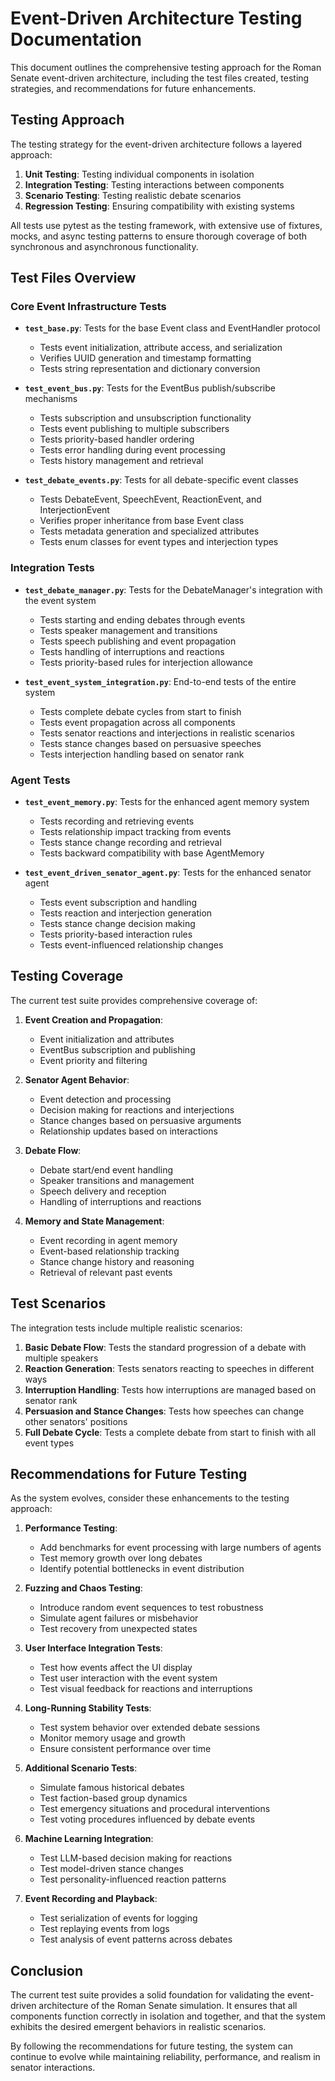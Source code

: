 # Event-Driven Architecture Testing Documentation

This document outlines the comprehensive testing approach for the Roman Senate event-driven architecture, including the test files created, testing strategies, and recommendations for future enhancements.

## Testing Approach

The testing strategy for the event-driven architecture follows a layered approach:

1. **Unit Testing**: Testing individual components in isolation
2. **Integration Testing**: Testing interactions between components
3. **Scenario Testing**: Testing realistic debate scenarios
4. **Regression Testing**: Ensuring compatibility with existing systems

All tests use pytest as the testing framework, with extensive use of fixtures, mocks, and async testing patterns to ensure thorough coverage of both synchronous and asynchronous functionality.

## Test Files Overview

### Core Event Infrastructure Tests

- **`test_base.py`**: Tests for the base Event class and EventHandler protocol
  - Tests event initialization, attribute access, and serialization
  - Verifies UUID generation and timestamp formatting
  - Tests string representation and dictionary conversion

- **`test_event_bus.py`**: Tests for the EventBus publish/subscribe mechanisms
  - Tests subscription and unsubscription functionality
  - Tests event publishing to multiple subscribers
  - Tests priority-based handler ordering
  - Tests error handling during event processing
  - Tests history management and retrieval

- **`test_debate_events.py`**: Tests for all debate-specific event classes
  - Tests DebateEvent, SpeechEvent, ReactionEvent, and InterjectionEvent
  - Verifies proper inheritance from base Event class
  - Tests metadata generation and specialized attributes
  - Tests enum classes for event types and interjection types

### Integration Tests

- **`test_debate_manager.py`**: Tests for the DebateManager's integration with the event system
  - Tests starting and ending debates through events
  - Tests speaker management and transitions
  - Tests speech publishing and event propagation
  - Tests handling of interruptions and reactions
  - Tests priority-based rules for interjection allowance

- **`test_event_system_integration.py`**: End-to-end tests of the entire system
  - Tests complete debate cycles from start to finish
  - Tests event propagation across all components
  - Tests senator reactions and interjections in realistic scenarios
  - Tests stance changes based on persuasive speeches
  - Tests interjection handling based on senator rank

### Agent Tests

- **`test_event_memory.py`**: Tests for the enhanced agent memory system
  - Tests recording and retrieving events
  - Tests relationship impact tracking from events
  - Tests stance change recording and retrieval
  - Tests backward compatibility with base AgentMemory

- **`test_event_driven_senator_agent.py`**: Tests for the enhanced senator agent
  - Tests event subscription and handling
  - Tests reaction and interjection generation
  - Tests stance change decision making
  - Tests priority-based interaction rules
  - Tests event-influenced relationship changes

## Testing Coverage

The current test suite provides comprehensive coverage of:

1. **Event Creation and Propagation**:
   - Event initialization and attributes
   - EventBus subscription and publishing
   - Event priority and filtering

2. **Senator Agent Behavior**:
   - Event detection and processing
   - Decision making for reactions and interjections
   - Stance changes based on persuasive arguments
   - Relationship updates based on interactions

3. **Debate Flow**:
   - Debate start/end event handling
   - Speaker transitions and management
   - Speech delivery and reception
   - Handling of interruptions and reactions

4. **Memory and State Management**:
   - Event recording in agent memory
   - Event-based relationship tracking
   - Stance change history and reasoning
   - Retrieval of relevant past events

## Test Scenarios

The integration tests include multiple realistic scenarios:

1. **Basic Debate Flow**: Tests the standard progression of a debate with multiple speakers
2. **Reaction Generation**: Tests senators reacting to speeches in different ways
3. **Interruption Handling**: Tests how interruptions are managed based on senator rank
4. **Persuasion and Stance Changes**: Tests how speeches can change other senators' positions
5. **Full Debate Cycle**: Tests a complete debate from start to finish with all event types

## Recommendations for Future Testing

As the system evolves, consider these enhancements to the testing approach:

1. **Performance Testing**:
   - Add benchmarks for event processing with large numbers of agents
   - Test memory growth over long debates
   - Identify potential bottlenecks in event distribution

2. **Fuzzing and Chaos Testing**:
   - Introduce random event sequences to test robustness
   - Simulate agent failures or misbehavior
   - Test recovery from unexpected states

3. **User Interface Integration Tests**:
   - Test how events affect the UI display
   - Test user interaction with the event system
   - Test visual feedback for reactions and interruptions

4. **Long-Running Stability Tests**:
   - Test system behavior over extended debate sessions
   - Monitor memory usage and growth
   - Ensure consistent performance over time

5. **Additional Scenario Tests**:
   - Simulate famous historical debates
   - Test faction-based group dynamics
   - Test emergency situations and procedural interventions
   - Test voting procedures influenced by debate events

6. **Machine Learning Integration**:
   - Test LLM-based decision making for reactions
   - Test model-driven stance changes
   - Test personality-influenced reaction patterns

7. **Event Recording and Playback**:
   - Test serialization of events for logging
   - Test replaying events from logs
   - Test analysis of event patterns across debates

## Conclusion

The current test suite provides a solid foundation for validating the event-driven architecture of the Roman Senate simulation. It ensures that all components function correctly in isolation and together, and that the system exhibits the desired emergent behaviors in realistic scenarios.

By following the recommendations for future testing, the system can continue to evolve while maintaining reliability, performance, and realism in senator interactions.